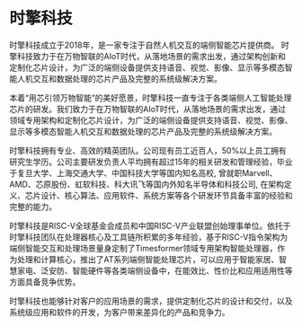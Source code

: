 # 

# 时擎科技

时擎科技成立于2018年，是一家专注于自然人机交互的端侧智能芯片提供商。 时擎科技致力于在万物智联的AIoT时代，从落地场景的需求出发，通过架构创新和定制化芯片设计，为广泛的端侧设备提供支持语音、视觉、影像、显示等多模态智能人机交互和数据处理的芯片产品及完整的系统级解决方案。

本着“用芯引领万物智能”的美好愿景，时擎科技一直专注于各类端侧人工智能处理芯片的研发。我们致力于在万物智联的AIoT时代，从落地场景的需求出发，通过领域专用架构和定制化芯片设计，为广泛的端侧设备提供支持语音、视觉、影像、显示等多模态智能人机交互和数据处理的芯片产品及完整的系统级解决方案。

时擎科技拥有专业、高效的精英团队。公司现有员工近百人，50%以上员工拥有研究生学历。公司主要研发负责人平均拥有超过15年的相关研发和管理经验，毕业于复旦大学、上海交通大学、中国科技大学等国内知名高校, 曾就职Marvell、AMD、芯原股份、虹软科技、科大讯飞等国内外知名半导体和科技公司, 在架构定义、芯片设计、核心算法、应用软件、系统方案等各个研发环节具备丰富的经验和完整的能力。

时擎科技是RISC-V全球基金会成员和中国RISC-V产业联盟创始理事单位。依托于时擎科技团队在处理器核心及工具链所积累的多年经验，基于RISC-V指令架构为端侧智能交互和处理场景量身定制了Timesformer领域专用架构智能处理器，作为处理和计算核心，推出了AT系列端侧智能处理芯片，可以应用于智能家居、智慧家电、泛安防、智能硬件等各类端侧设备中，在能效比、性价比和应用适用性等方面具备竞争优势。

 时擎科技也能够针对客户的应用场景的需求，提供定制化芯片的设计和交付，以及系统级应用和软件的开发，为客户带来差异化的产品和竞争力。

